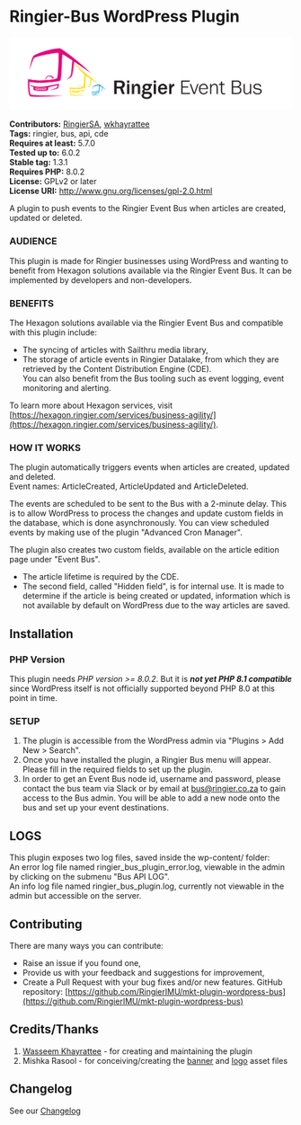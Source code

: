 # Ringier-Bus WordPress Plugin #

![ringier bus banner](assets/banner.png)

**Contributors:** [RingierSA](https://profiles.wordpress.org/ringier/), [wkhayrattee](https://profiles.wordpress.org/wkhayrattee/)  
**Tags:** ringier, bus, api, cde   
**Requires at least:** 5.7.0  
**Tested up to:** 6.0.2  
**Stable tag:** 1.3.1  
**Requires PHP:** 8.0.2  
**License:** GPLv2 or later  
**License URI:** http://www.gnu.org/licenses/gpl-2.0.html  

A plugin to push events to the Ringier Event Bus when articles are created, updated or deleted.

### AUDIENCE

This plugin is made for Ringier businesses using WordPress and wanting to benefit from Hexagon solutions available via the Ringier Event Bus. It can be implemented by developers and non-developers.

### BENEFITS

The Hexagon solutions available via the Ringier Event Bus and compatible with this plugin include:  
- The syncing of articles with Sailthru media library,  
- The storage of article events in Ringier Datalake, from which they are retrieved by the Content Distribution Engine (CDE).  
You can also benefit from the Bus tooling such as event logging, event monitoring and alerting.

To learn more about Hexagon services, visit [https://hexagon.ringier.com/services/business-agility/](https://hexagon.ringier.com/services/business-agility/).


### HOW IT WORKS

The plugin automatically triggers events when articles are created, updated and deleted.  
Event names: ArticleCreated, ArticleUpdated and ArticleDeleted.

The events are scheduled to be sent to the Bus with a 2-minute delay. This is to allow WordPress to process the changes and update custom fields in the database, which is done asynchronously. You can view scheduled events by making use of the plugin "Advanced Cron Manager".

The plugin also creates two custom fields, available on the article edition page under "Event Bus".  
- The article lifetime is required by the CDE.  
- The second field, called "Hidden field", is for internal use. It is made to determine if the article is being created or updated, information which is not available by default on WordPress due to the way articles are saved.

## Installation ##

### PHP Version

This plugin needs *PHP version >= 8.0.2*.
But it is ***not yet PHP 8.1 compatible*** since WordPress itself is not officially supported beyond PHP 8.0 at this point in time.


### SETUP

1. The plugin is accessible from the WordPress admin via "Plugins > Add New > Search".  
2. Once you have installed the plugin, a Ringier Bus menu will appear. Please fill in the required fields to set up the plugin.  
3. In order to get an Event Bus node id, username and password, please contact the bus team via Slack or by email at bus@ringier.co.za to gain access to the Bus admin.   You will be able to add a new node onto the bus and set up your event destinations.

## LOGS

This plugin exposes two log files, saved inside the wp-content/ folder:  
An error log file named ringier_bus_plugin_error.log, viewable in the admin by clicking on the submenu "Bus API LOG".  
An info log file named ringier_bus_plugin.log, currently not viewable in the admin but accessible on the server.

## Contributing ##

There are many ways you can contribute:  
- Raise an issue if you found one,  
- Provide us with your feedback and suggestions for improvement,  
- Create a Pull Request with your bug fixes and/or new features. GitHub repository: [https://github.com/RingierIMU/mkt-plugin-wordpress-bus](https://github.com/RingierIMU/mkt-plugin-wordpress-bus)

## Credits/Thanks ##

1) [Wasseem Khayrattee](https://github.com/wkhayrattee) - for creating and maintaining the plugin  
2) Mishka Rasool - for conceiving/creating the [banner](assets/banner.png) and [logo](assets/logo.png) asset files

## Changelog ##

See our [Changelog](CHANGELOG.md)
